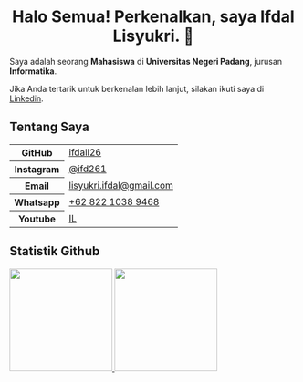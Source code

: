 <h1 align="center">
Halo Semua! Perkenalkan, saya <b></b>Ifdal Lisyukri</b>. 👋
</h1>

Saya adalah seorang **Mahasiswa** di **Universitas Negeri Padang**, jurusan **Informatika**.

Jika Anda tertarik untuk berkenalan lebih lanjut, silakan ikuti saya di [Linkedin](https://www.linkedin.com/in/ifdal-lisyukri-b567372a4/).

## Tentang Saya
 <table>
            <tr>
              <th>
                GitHub
              </th>
              <td><a href="https://github.com/ifdall26">ifdall26</a></td>
            </tr>
            <tr>
              <th>
                Instagram
              </th>
              <td>
                <a href="https://instagram.com/ifd261?igshid=OGQ5ZDc2ODk2ZA=="
                  >@ifd261</a
                >
              </td>
            </tr>
            <tr>
              <th>
                Email
              </th>
              <td>
                <a href="mailto:lisyukri.ifdal@gmail.com"
                  >lisyukri.ifdal@gmail.com</a
                >
              </td>
            </tr>
            <tr>
              <th>
                Whatsapp
              </th>
              <td>
                <a href="https://wa.me/6282210389468">+62 822 1038 9468</a>
              </td>
            </tr>
            <tr>
              <th>
                Youtube
              </th>
              <td>
                <a href="https://youtube.com/@il7832?si=x4wFJ3JWLaaY4EY_">IL</a>
              </td>
            </tr>
          </table>

## Statistik Github
<p align="left">
  <a href="https://github.com/ifdall26">
    <img height="180em" src="https://github-readme-stats-eight-theta.vercel.app/api?username=ifdall26&show_icons=true&theme=algolia&include_all_commits=true&count_private=true"/>
    <img height="180em" src="https://github-readme-stats-eight-theta.vercel.app/api/top-langs/?username=ifdall26&layout=compact&theme=algolia"/>
  </a>
</p>
